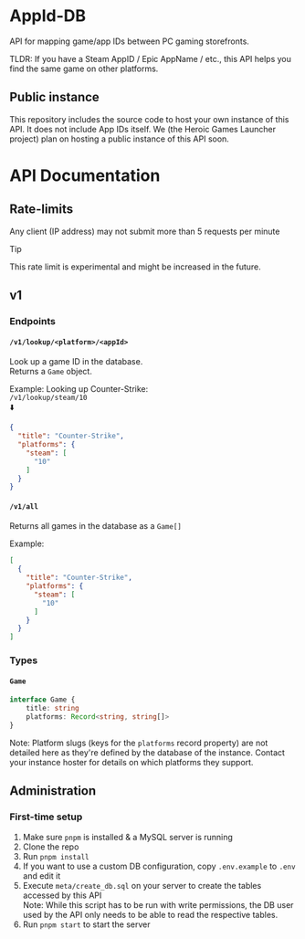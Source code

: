 # AppId-DB

API for mapping game/app IDs between PC gaming storefronts.

TLDR: If you have a Steam AppID / Epic AppName / etc., this API helps you find the same game on other platforms.

## Public instance

This repository includes the source code to host your own instance of this API. It does not include App IDs itself. We
(the Heroic Games Launcher project) plan on hosting a public instance of this API soon.

# API Documentation

## Rate-limits

Any client (IP address) may not submit more than 5 requests per minute

> [!TIP]
> This rate limit is experimental and might be increased in the future.

## v1

### Endpoints

#### `/v1/lookup/<platform>/<appId>`

Look up a game ID in the database.  
Returns a `Game` object.

Example: Looking up Counter-Strike:  
`/v1/lookup/steam/10`  
⬇️

```json
{
  "title": "Counter-Strike",
  "platforms": {
    "steam": [
      "10"
    ]
  }
}
```

#### `/v1/all`

Returns all games in the database as a `Game[]`

Example:
```json
[
  {
    "title": "Counter-Strike",
    "platforms": {
      "steam": [
        "10"
      ]
    }
  }
]
```

### Types

#### `Game`

```ts
interface Game {
    title: string
    platforms: Record<string, string[]>
}
```
Note: Platform slugs (keys for the `platforms` record property) are not detailed here as they're defined by the database of
the instance. Contact your instance hoster for details on which platforms they support.

## Administration

### First-time setup

1. Make sure `pnpm` is installed & a MySQL server is running
2. Clone the repo
3. Run `pnpm install`
4. If you want to use a custom DB configuration, copy `.env.example` to `.env` and edit it
5. Execute `meta/create_db.sql` on your server to create the tables accessed by this API  
   Note: While this script has to be run with write permissions, the DB user used by the API only needs to be able to
   read the respective tables.
6. Run `pnpm start` to start the server
